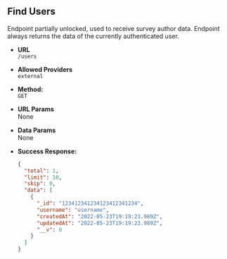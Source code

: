 ## **Find Users**

Endpoint partially unlocked, used to receive survey author data.
Endpoint always returns the data of the currently authenticated user.

- **URL**  
  `/users`

- **Allowed Providers**  
  `external`

- **Method:**  
  `GET`

- **URL Params**  
  None

- **Data Params**  
  None

- **Success Response:**
  ```json
  {
    "total": 1,
    "limit": 10,
    "skip": 0,
    "data": [
      {
        "_id": "123412341234123412341234",
        "username": "username",
        "createdAt": "2022-05-23T19:19:23.989Z",
        "updatedAt": "2022-05-23T19:19:23.989Z",
        "__v": 0
      }
    ]
  }
  ```
